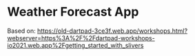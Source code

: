 # Weather Forecast App

Based on: https://old-dartpad-3ce3f.web.app/workshops.html?webserver=https%3A%2F%2Fdartpad-workshops-io2021.web.app%2Fgetting_started_with_slivers

